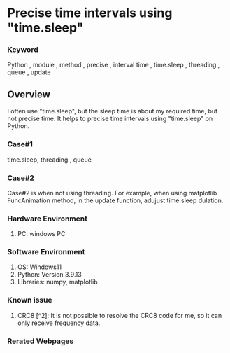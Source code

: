 # Precise time intervals using "time.sleep"

### Keyword
Python , module , method , precise , interval time , time.sleep , threading , queue , update 

## Overview
I often use "time.sleep", but the sleep time is about my required time, but not precise time.
It helps to precise time intervals using "time.sleep" on Python.

### Case#1
time.sleep, threading , queue 


### Case#2
Case#2 is when not using threading. For example, when using matplotlib FuncAnimation method, in the update function, adujust time.sleep dulation.
   

### Hardware Environment
  1. PC: windows PC
     
### Software Environment
  1. OS: Windows11
  2. Python: Version 3.9.13
  3. Libraries: numpy, matplotlib
     
### Known issue
  1. CRC8 [^2]: It is not possible to resolve the CRC8 code for me, so it can only receive frequency data.
     
### Rerated Webpages
[^1]: [PREVAC TM13/TM14](https://prevac.eu/product/thickness-monitors-tm13-tm14/)
